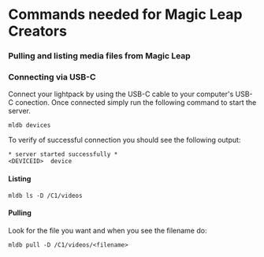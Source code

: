 # Commands needed for Magic Leap Creators

###  Pulling and listing media files from Magic Leap

### Connecting via USB-C
Connect your lightpack by using the USB-C cable to your computer's USB-C conection. Once connected simply run the following command to start the server.

```
mldb devices
```

To verify of successful connection you should see the following output:

```
* server started successfully *
<DEVICEID>	device
```

#### Listing
```
mldb ls -D /C1/videos
```

#### Pulling

Look for the file you want and when you see the filename do:

```
mldb pull -D /C1/videos/<filename>
```
